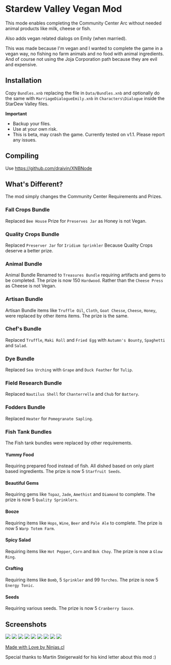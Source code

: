# Stardew Valley Vegan Mod
This mode enables completing the Community Center Arc without needed animal products
like milk, cheese or fish.

Also adds vegan related dialogs on Emily (when married).

This was made because I'm vegan and I wanted to complete the game in a vegan way, no fishing no farm animals and no food with animal ingredients. And of course not using the Joja Corporation path because they are evil and expensive.

## Installation
Copy `Bundles.xnb` replacing the file in `Data/Bundles.xnb` and optionally do the same with `MarriageDialogueEmily.xnb` in `Characters\Dialogue` inside the StarDew Valley files.


**Important**
 - Backup your files.
 - Use at your own risk.
 - This is beta, may crash the game. Currently tested on v1.1. Please report any issues.

## Compiling
Use https://github.com/draivin/XNBNode

## What's Different?
The mod simply changes the Community Center Requirements and Prizes.

### Fall Crops Bundle
Replaced `Bee House` Prize for `Preserves Jar` as Honey is not Vegan.

### Quality Crops Bundle
Replaced `Preserver Jar` for `Iridium Sprinkler` Because Quality Crops deserve a better prize.

### Animal Bundle
Animal Bundle Renamed to `Treasures Bundle` requiring artifacts and gems to be completed.
The prize is now 150 `Hardwood`. Rather than the `Cheese Press` as Cheese is not Vegan.

### Artisan Bundle
Artisan Bundle items like `Truffle Oil`, `Cloth`, `Goat Chesse`, `Cheese`, `Honey`, were replaced by other items items.
The prize is the same.

### Chef's Bundle
Replaced `Truffle`, `Maki Roll` and `Fried Egg` with `Autumn's Bounty`, `Spaghetti` and `Salad`.

### Dye Bundle
Replaced `Sea Urching` with `Grape` and `Duck Feather` for `Tulip`.

### Field Research Bundle
Replaced `Nautilus Shell` for `Chanterrelle` and `Chub` for `Battery`.

### Fodders Bundle
Replaced `Heater` for `Pomegranate Sapling`.

### Fish Tank Bundles
The Fish tank bundles were replaced by other requirements.

#### Yummy Food
Requiring prepared food instead of fish. All dished based on only plant based ingredients.
The prize is now 5 `Starfruit Seeds`.

#### Beautiful Gems
Requiring gems like `Topaz`, `Jade`, `Amethist` and `Diamond` to complete.
The prize is now 5 `Quality Sprinklers`.

#### Booze
Requiring items like `Hops`, `Wine`, `Beer` and `Pale Ale` to complete.
The prize is now 5 `Warp Totem Farm`.

#### Spicy Salad
Requiring items like `Hot Pepper`, `Corn` and `Bok Choy`.
The prize is now a `Glow Ring`.

#### Crafting
Requiring items like `Bomb`, 5 `Sprinkler` and 99 `Torches`.
The prize is now 5 `Energy Tonic`.

#### Seeds
Requiring various seeds.
The prize is now 5 `Cranberry Sauce`.

## Screenshots
![](img/1.png)
![](img/2.png)
![](img/3.png)
![](img/4.png)
![](img/5.png)
![](img/6.png)
![](img/7.png)
![](img/8.png)
![](img/9.png)


[Made with Love by Ninjas.cl](http://ninjas.cl)

Special thanks to Martin Steigerwald for his kind letter about this mod :)


